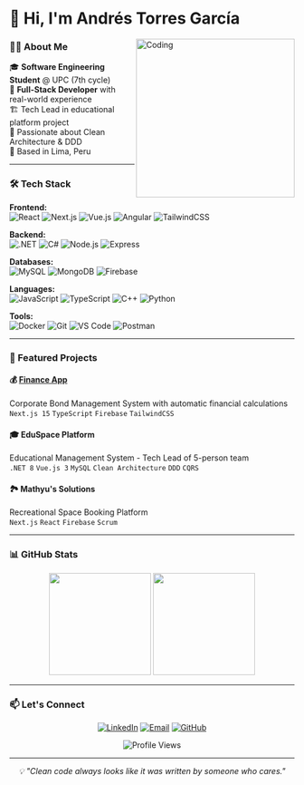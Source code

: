 # 👋 Hi, I'm Andrés Torres García

<img src="https://i.pinimg.com/originals/fb/c6/f3/fbc6f31bd3b84159470b973aca7e0f97.gif" alt="Coding" align="right" width="280">

### 👨‍💻 About Me

🎓 **Software Engineering Student** @ UPC (7th cycle)  
💼 **Full-Stack Developer** with real-world experience  
🏗️ Tech Lead in educational platform project  
🚀 Passionate about Clean Architecture & DDD  
📍 Based in Lima, Peru

---

### 🛠️ Tech Stack

**Frontend:**  
![React](https://img.shields.io/badge/React-20232A?style=flat&logo=react&logoColor=61DAFB)
![Next.js](https://img.shields.io/badge/Next.js-000?style=flat&logo=next.js&logoColor=white)
![Vue.js](https://img.shields.io/badge/Vue.js-35495E?style=flat&logo=vue.js&logoColor=4FC08D)
![Angular](https://img.shields.io/badge/Angular-DD0031?style=flat&logo=angular&logoColor=white)
![TailwindCSS](https://img.shields.io/badge/Tailwind-38B2AC?style=flat&logo=tailwind-css&logoColor=white)

**Backend:**  
![.NET](https://img.shields.io/badge/.NET-512BD4?style=flat&logo=dotnet&logoColor=white)
![C#](https://img.shields.io/badge/C%23-239120?style=flat&logo=c-sharp&logoColor=white)
![Node.js](https://img.shields.io/badge/Node.js-339933?style=flat&logo=node.js&logoColor=white)
![Express](https://img.shields.io/badge/Express-000?style=flat&logo=express&logoColor=white)

**Databases:**  
![MySQL](https://img.shields.io/badge/MySQL-4479A1?style=flat&logo=mysql&logoColor=white)
![MongoDB](https://img.shields.io/badge/MongoDB-47A248?style=flat&logo=mongodb&logoColor=white)
![Firebase](https://img.shields.io/badge/Firebase-FFCA28?style=flat&logo=firebase&logoColor=black)

**Languages:**  
![JavaScript](https://img.shields.io/badge/JavaScript-F7DF1E?style=flat&logo=javascript&logoColor=black)
![TypeScript](https://img.shields.io/badge/TypeScript-3178C6?style=flat&logo=typescript&logoColor=white)
![C++](https://img.shields.io/badge/C++-00599C?style=flat&logo=c%2B%2B&logoColor=white)
![Python](https://img.shields.io/badge/Python-3776AB?style=flat&logo=python&logoColor=white)

**Tools:**  
![Docker](https://img.shields.io/badge/Docker-2496ED?style=flat&logo=docker&logoColor=white)
![Git](https://img.shields.io/badge/Git-F05032?style=flat&logo=git&logoColor=white)
![VS Code](https://img.shields.io/badge/VS_Code-007ACC?style=flat&logo=visual-studio-code&logoColor=white)
![Postman](https://img.shields.io/badge/Postman-FF6C37?style=flat&logo=postman&logoColor=white)

---

### 🚀 Featured Projects

#### 💰 [Finance App](https://github.com/andrest04/finance-app)
Corporate Bond Management System with automatic financial calculations  
`Next.js 15` `TypeScript` `Firebase` `TailwindCSS`

#### 🎓 EduSpace Platform
Educational Management System - Tech Lead of 5-person team  
`.NET 8` `Vue.js 3` `MySQL` `Clean Architecture` `DDD` `CQRS`

#### 🏞️ Mathyu's Solutions
Recreational Space Booking Platform  
`Next.js` `React` `Firebase` `Scrum`

---

### 📊 GitHub Stats

<div align="center">
  <img height="180em" src="https://github-readme-stats.vercel.app/api?username=andrest04&show_icons=true&theme=tokyonight&hide_border=true&bg_color=0D1117"/>
  <img height="180em" src="https://github-readme-stats.vercel.app/api/top-langs/?username=andrest04&layout=compact&theme=tokyonight&hide_border=true&bg_color=0D1117"/>
</div>

---

### 📫 Let's Connect

<div align="center">
  
[![LinkedIn](https://img.shields.io/badge/LinkedIn-0077B5?style=for-the-badge&logo=linkedin&logoColor=white)](https://www.linkedin.com/in/andres-torres-garcia/)
[![Email](https://img.shields.io/badge/Email-D14836?style=for-the-badge&logo=gmail&logoColor=white)](mailto:andresalbertotorresgarcia@gmail.com)
[![GitHub](https://img.shields.io/badge/GitHub-181717?style=for-the-badge&logo=github&logoColor=white)](https://github.com/andrest04)

![Profile Views](https://komarev.com/ghpvc/?username=andrest04&color=58A6FF&style=flat-square)

</div>

---

<div align="center">
  <i>💡 "Clean code always looks like it was written by someone who cares."</i>
</div>
